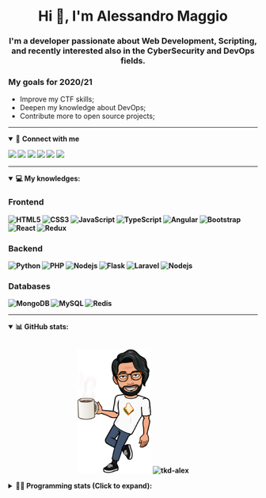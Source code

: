 <h1 align="center">Hi 👋, I'm Alessandro Maggio</h1>
<h3 align="center">I'm a developer passionate about Web Development, Scripting, and recently interested also in the CyberSecurity and DevOps fields.</h3>

### My goals for 2020/21
- Improve my CTF skills;
- Deepen my knowledge about DevOps;
- Contribute more to open source projects;

____

<details open>
<summary>🤝 <b>Connect with me<b></summary>

<p align = "center">

[<img src="https://img.shields.io/badge/twitter-1DA1F2.svg?&style=for-the-badge&logo=twitter&logoColor=white" />](https://twitter.com/TkdAxel)
[<img src ="https://img.shields.io/badge/portfolio-web-%23.svg?&style=for-the-badge&logo=&logoColor=white%22">](https://alessandromaggio.it/)
[<img src ="https://img.shields.io/badge/Telegram-1ca0f1.svg?&style=for-the-badge&logo=Telegram&logoColor=white%22&link=https://t.me/TkdAlex">](https://t.me/TkdAlex/)
[<img src="https://img.shields.io/badge/gmail-c14438.svg?&style=for-the-badge&logo=Gmail&logoColor=white&link=mailto:alex.tkd.alex@gmail.com"/>](mailto:alex.tkd.alex@gmail.com)
[<img src="https://img.shields.io/badge/linkedin-0077B5.svg?&style=for-the-badge&logo=linkedin&logoColor=white" />](https://www.linkedin.com/in/aalessandromaggio/)
[<img src = "https://img.shields.io/badge/instagram-E4405F.svg?&style=for-the-badge&logo=instagram&logoColor=white">](https://www.instagram.com/tkd_alex/)
<!--- [![Visits Badge](https://badges.pufler.dev/visits/tkd-alex/tkd-alex?style=for-the-badge&color=blue)](https://github.com/tkd-alex/tkd-alex) -->

</p>

</details>

---

<details open>
<summary>💻 <b>My knowledges</b>: </summary>

### Frontend
![HTML5](https://img.shields.io/badge/-HTML5-E34F26.svg?style=for-the-badge&logo=html5&logoColor=ffffff)
![CSS3](https://img.shields.io/badge/-CSS3-1572B6.svg?style=for-the-badge&logo=css3)
![JavaScript](https://img.shields.io/badge/-JavaScript-282C34?style=for-the-badge&logo=javascript)
![TypeScript](https://img.shields.io/badge/-TypeScript-007ACC?style=for-the-badge&logo=typescript)
![Angular](https://img.shields.io/badge/-Angular-DD0031?style=for-the-badge&logo=angular)
![Bootstrap](https://img.shields.io/badge/-Bootstrap-563D7C.svg?style=for-the-badge&logo=bootstrap)
![React](https://img.shields.io/badge/-React-282C34.svg?style=for-the-badge&logo=react&logoColor=ffffff)
![Redux](https://img.shields.io/badge/-Redux-764ABC.svg?style=for-the-badge&logo=redux)

### Backend
![Python](https://img.shields.io/badge/-Python-3776AB.svg?style=for-the-badge&logo=Python&logoColor=ffffff)
![PHP](https://img.shields.io/badge/-PHP-777BB4.svg?style=for-the-badge&logo=PHP&logoColor=ffffff)
![Nodejs](https://img.shields.io/badge/-Bash-4EAA25.svg?style=for-the-badge&logo=gnu-bash&logoColor=ffffff)
![Flask](https://img.shields.io/badge/-Flask-282C34.svg?style=for-the-badge&logo=flask)
![Laravel](https://img.shields.io/badge/-Laravel-FF2D20.svg?style=for-the-badge&logo=laravel&logoColor=ffffff)
![Nodejs](https://img.shields.io/badge/-Nodejs-339933.svg?style=for-the-badge&logo=Node.js&logoColor=ffffff)

### Databases
![MongoDB](https://img.shields.io/badge/-MongoDB-47A248?style=for-the-badge&logo=mongodb&logoColor=ffffff)
![MySQL](https://img.shields.io/badge/-MySQL-4479A1?style=for-the-badge&logo=mysql&logoColor=ffffff)
![Redis](https://img.shields.io/badge/-Redis-DC382D?style=for-the-badge&logo=Redis&logoColor=ffffff)

</details>

---

<details open>
 <summary>📊 <b>GitHub stats</b>: </summary>

<br>

<p align = "center">
    <img src="https://raw.githubusercontent.com/Tkd-Alex/tkd-alex/master/images/321517cd-ff68-41a7-b0d1-e765680568a7-8b6448d9-c944-4146-b633-adbdd25cb471-v1.png" height="250" />
    <img src="https://github-readme-stats.vercel.app/api?username=tkd-alex&show_icons=true&count_private=true&hide_border=true&line_height=25" alt="tkd-alex">
</p>

</design>

<details>
 <summary>👨‍💻 <b>Programming stats (Click to expand)</b>: </summary>
 
<!--START_SECTION:waka-->
**I'm an Early 🐤** 

```text
🌞 Morning    378 commits    █████░░░░░░░░░░░░░░░░░░░░   22.88% 
🌆 Daytime    680 commits    ██████████░░░░░░░░░░░░░░░   41.16% 
🌃 Evening    556 commits    ████████░░░░░░░░░░░░░░░░░   33.66% 
🌙 Night      38 commits     ░░░░░░░░░░░░░░░░░░░░░░░░░   2.3%

```
📅 **I'm Most Productive on Wednesday** 

```text
Monday       257 commits    ████░░░░░░░░░░░░░░░░░░░░░   15.56% 
Tuesday      254 commits    ███░░░░░░░░░░░░░░░░░░░░░░   15.38% 
Wednesday    302 commits    ████░░░░░░░░░░░░░░░░░░░░░   18.28% 
Thursday     276 commits    ████░░░░░░░░░░░░░░░░░░░░░   16.71% 
Friday       282 commits    ████░░░░░░░░░░░░░░░░░░░░░   17.07% 
Saturday     137 commits    ██░░░░░░░░░░░░░░░░░░░░░░░   8.29% 
Sunday       144 commits    ██░░░░░░░░░░░░░░░░░░░░░░░   8.72%

```


📊 **This Week I Spent My Time On** 

```text
⌚︎ Time Zone: Europe/Rome

💬 Programming Languages: 
Python                   1 hr 10 mins        ████████░░░░░░░░░░░░░░░░░   33.49% 
JavaScript               45 mins             █████░░░░░░░░░░░░░░░░░░░░   21.63% 
Text                     43 mins             █████░░░░░░░░░░░░░░░░░░░░   20.64% 
HTML                     38 mins             ████░░░░░░░░░░░░░░░░░░░░░   18.2% 
YAML                     12 mins             █░░░░░░░░░░░░░░░░░░░░░░░░   5.96%

🔥 Editors: 
VS Code                  1 hr 58 mins        ██████████████░░░░░░░░░░░   56.16% 
Sublime Text             1 hr 32 mins        ███████████░░░░░░░░░░░░░░   43.84%

🐱‍💻 Projects: 
Twitch-Channel-Points-Min1 hr 51 mins        █████████████░░░░░░░░░░░░   52.83% 
Unknown Project          1 hr 19 mins        █████████░░░░░░░░░░░░░░░░   37.79% 
GramAddict               12 mins             █░░░░░░░░░░░░░░░░░░░░░░░░   5.96% 
PandaScripts-Chrome-Exten4 mins              ░░░░░░░░░░░░░░░░░░░░░░░░░   2.06% 
secret-project-ytm       2 mins              ░░░░░░░░░░░░░░░░░░░░░░░░░   1.28%

💻 Operating System: 
Linux                    3 hrs 30 mins       █████████████████████████   100.0%

```

**I Mostly Code in Python** 

```text
Python                   31 repos            ██████████░░░░░░░░░░░░░░░   41.89% 
JavaScript               12 repos            ████░░░░░░░░░░░░░░░░░░░░░   16.22% 
PHP                      5 repos             █░░░░░░░░░░░░░░░░░░░░░░░░   6.76% 
CSS                      5 repos             █░░░░░░░░░░░░░░░░░░░░░░░░   6.76% 
HTML                     5 repos             █░░░░░░░░░░░░░░░░░░░░░░░░   6.76%

```



 Last Updated on 16/08/2021
<!--END_SECTION:waka-->

</details>
